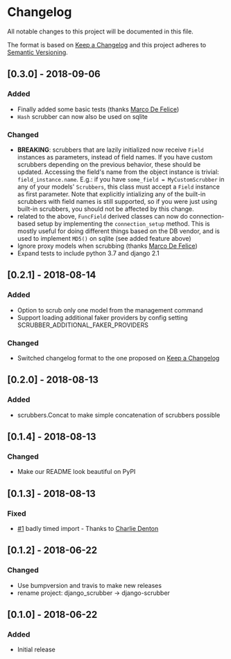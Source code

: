 # Changelog
All notable changes to this project will be documented in this file.

The format is based on [Keep a Changelog](http://keepachangelog.com/en/1.0.0/)
and this project adheres to [Semantic Versioning](http://semver.org/spec/v2.0.0.html).

<!--
## [Unreleased]
-->

## [0.3.0] - 2018-09-06
### Added
- Finally added some basic tests (thanks [Marco De Felice](https://github.com/md-f))
- `Hash` scrubber can now also be used on sqlite

### Changed
- **BREAKING**: scrubbers that are lazily initialized now receive `Field` instances as parameters, instead of field
  names. If you have custom scrubbers depending on the previous behavior, these should be updated. Accessing the
  field's name from the object instance is trivial: `field_instance.name`. E.g.: if you have `some_field = MyCustomScrubber`
  in any of your models' `Scrubbers`, this class must accept a `Field` instance as first parameter.
  Note that explicitly intializing any of the built-in scrubbers with field names is still supported, so if you were
  just using built-in scrubbers, you should not be affected by this change.
- related to the above, `FuncField` derived classes can now do connection-based setup by implementing the
  `connection_setup` method. This is mostly useful for doing different things based on the DB vendor, and is used to
  implement `MD5()` on sqlite (see added feature above)
- Ignore proxy models when scrubbing (thanks [Marco De Felice](https://github.com/md-f))
- Expand tests to include python 3.7 and django 2.1

## [0.2.1] - 2018-08-14
### Added
- Option to scrub only one model from the management command
- Support loading additional faker providers by config setting SCRUBBER\_ADDITIONAL\_FAKER\_PROVIDERS

### Changed
- Switched changelog format to the one proposed on [Keep a Changelog](http://keepachangelog.com/en/1.0.0/)

## [0.2.0] - 2018-08-13
### Added
- scrubbers.Concat to make simple concatenation of scrubbers possible

## [0.1.4] - 2018-08-13
### Changed
- Make our README look beautiful on PyPI

## [0.1.3] - 2018-08-13
### Fixed
- [#1](https://github.com/RegioHelden/django-scrubber/pull/1) badly timed import - Thanks to [Charlie Denton](https://github.com/meshy)

## [0.1.2] - 2018-06-22
### Changed
- Use bumpversion and travis to make new releases
- rename project: django\_scrubber → django-scrubber

## [0.1.0] - 2018-06-22
### Added
- Initial release

